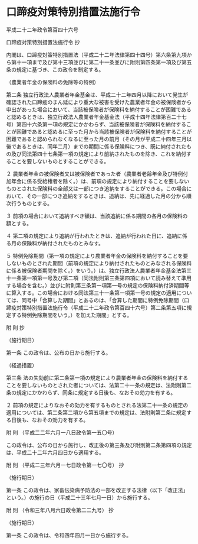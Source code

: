 # 口蹄疫対策特別措置法施行令

平成二十二年政令第百四十六号

口蹄疫対策特別措置法施行令 抄

内閣は、口蹄疫対策特別措置法（平成二十二年法律第四十四号）第六条第九項から第十一項まで及び第十三項並びに第二十一条並びに附則第四条第一項及び第五条の規定に基づき、この政令を制定する。

（農業者年金の保険料の免除等の特例）

第二条 独立行政法人農業者年金基金は、平成二十二年四月以降において発生が確認された口蹄疫のまん延により重大な被害を受けた農業者年金の被保険者から申出があった場合において、当該被保険者が保険料を納付することが困難であると認めるときは、独立行政法人農業者年金基金法（平成十四年法律第百二十七号）第四十六条第一項の規定にかかわらず、当該被保険者が保険料を納付することが困難であると認めるに至った月から当該被保険者が保険料を納付することが困難であると認められなくなるに至った月の前月（その月が平成二十四年三月以後であるときは、同年二月）までの期間に係る保険料につき、既に納付されたもの及び同法第四十七条第一項の規定により前納されたものを除き、これを納付することを要しないものとすることができる。

２ 農業者年金の被保険者又は被保険者であった者（農業者老齢年金及び特例付加年金に係る受給権者を除く。）は、前項の規定により納付することを要しないものとされた保険料の全部又は一部につき追納をすることができる。この場合において、その一部につき追納をするときは、追納は、先に経過した月の分から順次行うものとする。

３ 前項の場合において追納すべき額は、当該追納に係る期間の各月の保険料の額とする。

４ 第二項の規定により追納が行われたときは、追納が行われた日に、追納に係る月の保険料が納付されたものとみなす。

５ 特例免除期間（第一項の規定により農業者年金の保険料を納付することを要しないものとされた期間（前項の規定により納付されたものとみなされる保険料に係る被保険者期間を除く。）をいう。）は、独立行政法人農業者年金基金法第三十一条第一項第一号及び第二項（同法附則第三条第四項において読み替えて準用する場合を含む。）並びに附則第三条第一項第一号の規定の保険料納付済期間等に算入する。この場合における同法第三十一条第一項第一号の規定の適用については、同号中「合算した期間」とあるのは、「合算した期間に特例免除期間（口蹄疫対策特別措置法施行令（平成二十二年政令第百四十六号）第二条第五項に規定する特例免除期間をいう。）を加えた期間」とする。

附 則 抄

（施行期日）

第一条 この政令は、公布の日から施行する。

（経過措置）

第三条 法の失効前に第二条第一項の規定により農業者年金の保険料を納付することを要しないものとされた者については、法第二十一条の規定は、法附則第二条の規定にかかわらず、同条に規定する日後も、なおその効力を有する。

２ 前項の規定によりなおその効力を有するものとされる法第二十一条の規定の適用については、第二条第二項から第五項までの規定は、法附則第二条に規定する日後も、なおその効力を有する。

附 則 （平成二二年六月一八日政令第一五〇号）

この政令は、公布の日から施行し、改正後の第三条及び附則第二条第四項の規定は、平成二十二年六月四日から適用する。

附 則 （平成二三年六月一七日政令第一七〇号） 抄

（施行期日）

第一条 この政令は、家畜伝染病予防法の一部を改正する法律（以下「改正法」という。）の施行の日（平成二十三年七月一日）から施行する。

附 則 （令和三年八月六日政令第二二九号） 抄

（施行期日）

第一条 この政令は、令和四年四月一日から施行する。
